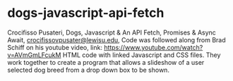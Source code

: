 # dogs-javascript-api-fetch
Crocifisso Pusateri,
Dogs, Javascript & An API Fetch, Promises & Async Await, 
crocifissovpusater@lewisu.edu, 
Code was followed along from Brad Schiff on his youtube video, link: https://www.youtube.com/watch?v=AVmGmLFcukM
HTML code with linked Javascript and CSS files. They work together to create a program that allows a slideshow of a user selected dog breed from a drop down box to be shown. 